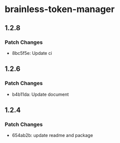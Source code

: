 # brainless-token-manager

## 1.2.8

### Patch Changes

- 8bc5f5e: Update ci

## 1.2.6

### Patch Changes

- b4b11da: Update document

## 1.2.4

### Patch Changes

- 654ab2b: update readme and package
